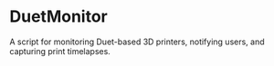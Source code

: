 # DuetMonitor
A script for monitoring Duet-based 3D printers, notifying users, and capturing print timelapses.
